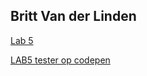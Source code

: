 ## Britt Van der Linden
 
[Lab 5](https://github.com/Britt-bit/2imd-webtech3-lab5-try2)

[LAB5 tester op codepen](https://codepen.io/Sky110100/pen/BaNqXez)